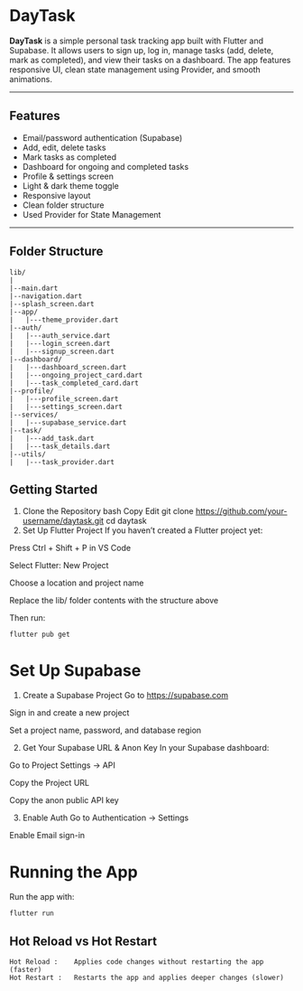 # DayTask

**DayTask** is a simple personal task tracking app built with Flutter and Supabase. It allows users to sign up, log in, manage tasks (add, delete, mark as completed), and view their tasks on a dashboard. The app features responsive UI, clean state management using Provider, and smooth animations.

---

##  Features

-  Email/password authentication (Supabase)
-  Add, edit, delete tasks
-  Mark tasks as completed
-  Dashboard for ongoing and completed tasks
-  Profile & settings screen
-  Light & dark theme toggle
-  Responsive layout
-  Clean folder structure
-  Used Provider for State Management

---

## Folder Structure

```plaintext
lib/
|
|--main.dart
|--navigation.dart
|--splash_screen.dart
|--app/
|   |---theme_provider.dart
|--auth/
|   |---auth_service.dart
|   |---login_screen.dart
|   |---signup_screen.dart
|--dashboard/
|   |---dashboard_screen.dart
|   |---ongoing_project_card.dart
|   |---task_completed_card.dart
|--profile/
|   |---profile_screen.dart
|   |---settings_screen.dart
|--services/
|   |---supabase_service.dart
|--task/
|   |---add_task.dart
|   |---task_details.dart
|--utils/
|   |---task_provider.dart
```
## Getting Started
1. Clone the Repository
bash
Copy
Edit
git clone https://github.com/your-username/daytask.git
cd daytask
2. Set Up Flutter Project
If you haven’t created a Flutter project yet:

Press Ctrl + Shift + P in VS Code

Select Flutter: New Project

Choose a location and project name

Replace the lib/ folder contents with the structure above

Then run:
```
flutter pub get
```
# Set Up Supabase
1. Create a Supabase Project
Go to https://supabase.com

Sign in and create a new project

Set a project name, password, and database region

2. Get Your Supabase URL & Anon Key
In your Supabase dashboard:

Go to Project Settings → API

Copy the Project URL

Copy the anon public API key

3. Enable Auth
Go to Authentication → Settings

Enable Email sign-in

# Running the App
Run the app with:
```
flutter run
```

## Hot Reload vs Hot Restart
```
Hot Reload :	Applies code changes without restarting the app (faster)
Hot Restart :	Restarts the app and applies deeper changes (slower)
```

